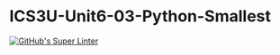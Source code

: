 # ICS3U-Unit6-03-Python-Smallest

[![GitHub's Super Linter](https://github.com/sydneykuhn/ICS3U-Unit6-03-Python-Smallest/workflows/GitHub's%20Super%20Linter/badge.svg)](https://github.com/sydneykuhn/ICS3U-Unit6-03-Python-Smallest)

